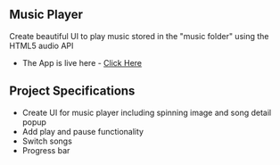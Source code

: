 ## Music Player

Create beautiful UI to play music stored in the "music folder" using the HTML5 audio API
- The App is live here - [Click Here](https://musicplayer-sagar-barapatre.netlify.app/)

## Project Specifications

- Create UI for music player including spinning image and song detail popup
- Add play and pause functionality
- Switch songs
- Progress bar
